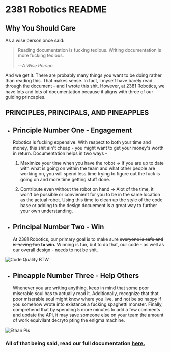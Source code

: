 # 2381 Robotics README
<h2><b> Why You Should Care </b></h2>
<p>As a wise person once said:</p>

>Reading documentation is fucking tedious. 
>Writing documentation is more fucking tedious.
>
>--<cite>A Wise Person</cite>

And we get it. There are probably many things you want to be doing rather than reading this. That makes sense. In fact, I myself have barely read through the document -  and I wrote this shit. However, at 2381 Robotics, we have lots and lots of documentation because it aligns with three of our guiding princaples.

## **PRINCIPLES, PRINCIPALS, AND PINEAPPLES** ##
*  ## Principle Number One - Engagement
    Robotics is fucking expensive. With respect to both your time and money, this shit ain't cheap - you might want to get your money's worth in return. Documentation helps in two ways - 

    1.  Maximize your time when you have the robot -> If you are up to date with what is going on within the team and what other people are working on, you will spend less time trying to figure out the fuck is going on and more time getting stuff done.

    2. Contribute even without the robot on hand -> 
    Alot of the time, it won't be possible or convienient for you to be in the same location as the actual robot. Using this time to clean up the style of the code base or adding to the design docuement is a great way to further your own understanding.

*  ## Principal Number Two - Win
    At 2381 Robotics, our primary goal is to make sure <s>everyone is safe and is having fun</s> <b>to win.</b> Winning is fun, but to do that, our code - as well as our overall design - needs to not be shit. 

![Code Quality BTW](https://imgs.xkcd.com/comics/wanna_see_the_code_2x.png)


*  ## Pineapple Number Three - Help Others 
    Whenever you are writing anything, keep in mind that some poor miserable soul has to actually read it. Additionally, recognize that that poor miserable soul might know where you live, and not be so happy if you somehow wrote into existance a fucking spaghetti monster. Finally, comprehend that by spending 5 more minutes to add a few comments and update the API, it may save someone else on your team  the amount of work equivilant decryto pting the enigma machine. 

![Ethan Pls](https://imgs.xkcd.com/comics/code_quality_2x.png)


### All of that being said, read our full documentation [here.](https://vscout.readthedocs.io/en/latest/contributing/index.html)